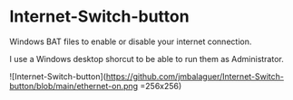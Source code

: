 # Internet-Switch-button
Windows BAT files to enable or disable your internet connection.

I use a Windows desktop shorcut to be able to run them as Administrator. 

![Internet-Switch-button](https://github.com/jmbalaguer/Internet-Switch-button/blob/main/ethernet-on.png =256x256) 

